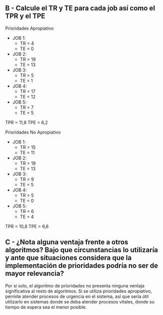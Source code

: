 ## B - Calcule el TR y TE para cada job así como el TPR y el TPE
Prioridades Apropiativo
  - JOB 1: 
    - TR = 4
    - TE = 0
  - JOB 2:
    - TR = 19
    - TE = 13
  - JOB 3:
    - TR = 5
    - TE = 1
  - JOB 4: 
    - TR = 17
    - TE = 12
  - JOB 5:
    - TR = 7
    - TE = 5

TPR = 11,8
TPE = 6,2

Prioridades No Apropiativo
  - JOB 1: 
    - TR = 15
    - TE = 11
  - JOB 2:
    - TR = 19
    - TE = 13
  - JOB 3:
    - TR = 9
    - TE = 5
  - JOB 4: 
    - TR = 5
    - TE = 0
  - JOB 5:
    - TR = 6
    - TE = 4

TPR = 10,8
TPE = 6,6

## C - ¿Nota alguna ventaja frente a otros algoritmos? Bajo que circunstancias lo utilizaría y ante que situaciones considera que la implementación de prioridades podría no ser de mayor relevancia?

Por sí solo, el algoritmo de prioridades no presenta ninguna ventaja significativa al resto de algoritmos. Si se utiliza prioridades apropiativo, permite atender procesos de urgencia en el sistema, así que sería útil utilizarlo en sistemas donde se deba atender procesos vitales, donde su tiempo de espera sea el menor posible.
